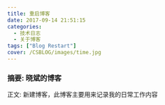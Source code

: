 ```yaml
---
title: 重启博客
date: 2017-09-14 21:51:15
categories:
  - 技术日志
  - 关于博客
tags: ["Blog Restart"]
cover: /CSBLOG/images/time.jpg  
---
```

### 摘要: 晓斌的博客
<!--more-->
正文:
新建博客，此博客主要用来记录我的日常工作内容